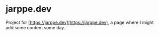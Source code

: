 # jarppe.dev

Project for [https://jarppe.dev](https://jarppe.dev), a page where I might add some content some day.
